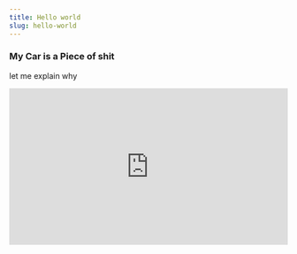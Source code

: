 ```yaml
---
title: Hello world
slug: hello-world
---
```

<h3>My Car is a Piece of shit</h3>

<p> let me explain why<p>

<style>.embed-container { position: relative; padding-bottom: 56.25%; height: 0; overflow: hidden; max-width: 100%; } .embed-container iframe, .embed-container object, .embed-container embed { position: absolute; top: 0; left: 0; width: 100%; height: 100%; }</style><div class='embed-container'><iframe src='https://www.youtube.com/embed/b0ZMauqib7Q' frameborder='0' allowfullscreen></iframe></div>
